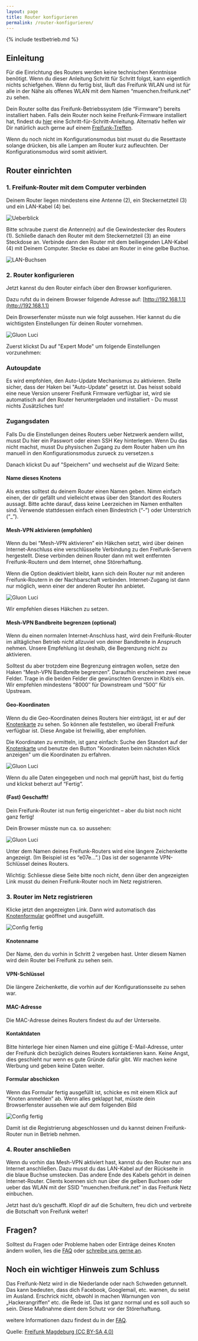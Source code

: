 ```yaml
---
layout: page
title: Router konfigurieren
permalink: /router-konfigurieren/
---
```


{% include testbetrieb.md %}

## Einleitung

Für die Einrichtung des Routers werden keine technischen Kenntnisse benötigt. Wenn du dieser Anleitung Schritt für Schritt folgst, kann eigentlich nichts schiefgehen. Wenn du fertig bist, läuft das Freifunk WLAN und ist für alle in der Nähe als offenes WLAN mit dem Namen “muenchen.freifunk.net” zu sehen.

Dein Router sollte das Freifunk-Betriebssystem (die “Firmware”) bereits installiert haben. Falls dein Router noch keine Freifunk-Firmware installiert hat, findest du [hier](/router-flashen/) eine Schritt-für-Schritt-Anleitung. Alternativ helfen wir Dir natürlich auch gerne auf einem [Freifunk-Treffen](/kontakt/).

Wenn du noch nicht im Konfigurationsmodus bist musst du die Resettaste solange drücken, bis alle Lampen am Router kurz aufleuchten. Der Konfigurationsmodus wird somit aktiviert.

## Router einrichten

### 1. Freifunk-Router mit dem Computer verbinden

Deinem Router liegen mindestens eine Antenne (2), ein Steckernetzteil (3) und ein LAN-Kabel (4) bei.

![Ueberblick](/assets/router-flashen/guide-17.jpg) 

Bitte schraube zuerst die Antenne(n) auf die Gewindestecker des Routers (1). Schließe danach den Router mit dem Steckernetzteil (3) an eine Steckdose an. Verbinde dann den Router mit dem beiliegenden LAN-Kabel (4) mit Deinem Computer. Stecke es dabei am Router in eine gelbe Buchse.

![LAN-Buchsen](/assets/router-flashen/guide-15.jpg)

### 2. Router konfigurieren

Jetzt kannst du den Router einfach über den Browser konfigurieren.

Dazu rufst du in deinem Browser folgende Adresse auf: [http://192.168.1.1](http://192.168.1.1)

Dein Browserfenster müsste nun wie folgt aussehen. Hier kannst du die wichtigsten Einstellungen für deinen Router vornehmen.

![Gluon Luci](/assets/router-konfigurieren/luci01.png)

Zuerst klickst Du auf "Expert Mode" um folgende Einstellungen vorzunehmen:

### Autoupdate
Es wird empfohlen, den Auto-Update Mechanismus zu aktivieren.
Stelle sicher, dass der Haken bei "Auto-Update" gesetzt ist.
Das heisst sobald eine neue Version unserer Freifunk Firmware verfügbar ist, wird sie automatisch auf den Router heruntergeladen und installiert - Du musst nichts Zusätzliches tun!

### Zugangsdaten
Falls Du die Einstellungen deines Routers ueber Netzwerk aendern willst, 
musst Du hier ein Passwort oder einen SSH Key hinterlegen.
Wenn Du das nicht machst, musst Du physischen Zugang zu dem Router haben um 
ihn manuell in den Konfigurationsmodus zurueck zu versetzen.s

Danach klickst Du auf "Speichern" und wechselst auf die Wizard Seite:

#### Name dieses Knotens
Als erstes solltest du deinem Router einen Namen geben. Nimm einfach einen, der dir gefällt und vielleicht etwas über den Standort des Routers aussagt. Bitte achte darauf, dass keine Leerzeichen im Namen enthalten sind. Verwende stattdessen einfach einen Bindestrich (“-”) oder Unterstrich (“_”).

#### Mesh-VPN aktivieren (empfohlen)
Wenn du bei “Mesh-VPN aktivieren” ein Häkchen setzt, wird über deinen Internet-Anschluss eine verschlüsselte Verbindung zu den Freifunk-Servern hergestellt. Diese verbinden deinen Router dann mit weit entfernten Freifunk-Routern und dem Internet, ohne Störerhaftung.

Wenn die Option deaktiviert bleibt, kann sich dein Router nur mit anderen Freifunk-Routern in der Nachbarschaft verbinden. Internet-Zugang ist dann nur möglich, wenn einer der anderen Router ihn anbietet.

![Gluon Luci](/assets/router-konfigurieren/luci02.png)

Wir empfehlen dieses Häkchen zu setzen.

#### Mesh-VPN Bandbreite begrenzen (optional)
Wenn du einen normalen Internet-Anschluss hast, wird dein Freifunk-Router im alltäglichen Betrieb nicht allzuviel von deiner Bandbreite in Anspruch nehmen. Unsere Empfehlung ist deshalb, die Begrenzung nicht zu aktivieren.

Solltest du aber trotzdem eine Begrenzung eintragen wollen, setze den Haken “Mesh-VPN Bandbreite begrenzen”. Daraufhin erscheinen zwei neue Felder. Trage in die beiden Felder die gewünschten Grenzen in Kbit/s ein. Wir empfehlen mindestens “8000″ für Downstream und “500″ für Upstream.

#### Geo-Koordinaten
Wenn du die Geo-Koordinaten deines Routers hier einträgst, ist er auf der [Knotenkarte][geomap] zu sehen. So können alle feststellen, wo überall Freifunk verfügbar ist. Diese Angabe ist freiwillig, aber empfohlen.

Die Koordinaten zu ermitteln, ist ganz einfach: Suche den Standort auf der [Knotenkarte][geomap] und benutze den Button "Koordinaten beim nächsten Klick anzeigen" um die Koordinaten zu erfahren.

![Gluon Luci](/assets/router-konfigurieren/luci03.png)

Wenn du alle Daten eingegeben und noch mal geprüft hast, bist du fertig und klickst beherzt auf “Fertig”.

#### (Fast) Geschafft!

Dein Freifunk-Router ist nun fertig eingerichtet – aber du bist noch nicht ganz fertig!

Dein Browser müsste nun ca. so aussehen:

![Gluon Luci](/assets/router-konfigurieren/luci10.png)

Unter dem Namen deines Freifunk-Routers wird eine längere Zeichenkette angezeigt. (Im Beispiel ist es “e07e…”.) Das ist der sogenannte VPN-Schlüssel deines Routers.

Wichtig: Schliesse diese Seite bitte noch nicht, denn über den angezeigten Link musst du deinen Freifunk-Router noch im Netz registrieren.


### 3. Router im Netz registrieren

Klicke jetzt den angezeigten Link. Dann wird automatisch das [Knotenformular](http://key.freifunk-muenchen.de) geöffnet und ausgefüllt.

![Config fertig](/assets/router-konfigurieren/register01.png)

#### Knotenname

Der Name, den du vorhin in Schritt 2 vergeben hast. Unter diesem Namen wird dein Router bei Freifunk zu sehen sein.

#### VPN-Schlüssel

Die längere Zeichenkette, die vorhin auf der Konfigurationsseite zu sehen war.

#### MAC-Adresse

Die MAC-Adresse deines Routers findest du auf der Unterseite.

#### Kontaktdaten

Bitte hinterlege hier einen Namen und eine gültige E-Mail-Adresse, unter der Freifunk dich bezüglich deines Routers kontaktieren kann. Keine Angst, dies geschieht nur wenn es gute Gründe dafür gibt. Wir machen keine Werbung und geben keine Daten weiter.

#### Formular abschicken

Wenn das Formular fertig ausgefüllt ist, schicke es mit einem Klick auf “Knoten anmelden” ab. Wenn alles geklappt hat, müsste dein Browserfenster aussehen wie auf dem folgenden Bild

![Config fertig](/assets/router-konfigurieren/register02.png)

Damit ist die Registrierung abgeschlossen und du kannst deinen Freifunk-Router nun in Betrieb nehmen.

### 4. Router anschließen

Wenn du vorhin das Mesh-VPN aktiviert hast, kannst du den Router nun ans Internet anschließen. Dazu musst du das LAN-Kabel auf der Rückseite in die blaue Buchse umstecken. Das andere Ende des Kabels gehört in deinen Internet-Router.
Clients koennen sich nun über die gelben Buchsen oder ueber das WLAN mit der SSID "muenchen.freifunk.net" in das Freifunk Netz einbuchen.

Jetzt hast du’s geschafft. Klopf dir auf die Schultern, freu dich und verbreite die Botschaft von Freifunk weiter!

## Fragen?

Solltest du Fragen oder Probleme haben oder Einträge deines Knoten ändern wollen, lies die [FAQ](/faq/) oder [schreibe uns gerne an](/kontakt/).

## Noch ein wichtiger Hinweis zum Schluss

Das Freifunk-Netz wird in die Niederlande oder nach Schweden getunnelt. Das kann bedeuten, dass dich Facebook, Googlemail, etc. warnen, du seist im Ausland. Erschrick nicht, obwohl in machen Warnungen von „Hackerangriffen“ etc. die Rede ist. Das ist ganz normal und es soll auch so sein. Diese Maßnahme dient dem Schutz vor der Störerhaftung.

weitere Informationen dazu findest du in der [FAQ](/faq/).

Quelle: [Freifunk Magdeburg (CC BY-SA 4.0)](http://md.freifunk.net)

[geomap]: http://37.120.168.150/ffmap-d3/geomap.html